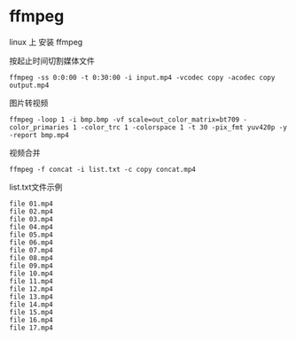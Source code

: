 # ffmpeg
linux 上 安装 ffmpeg  



按起止时间切割媒体文件

```
ffmpeg -ss 0:0:00 -t 0:30:00 -i input.mp4 -vcodec copy -acodec copy output.mp4
```



图片转视频

```
ffmpeg -loop 1 -i bmp.bmp -vf scale=out_color_matrix=bt709 -color_primaries 1 -color_trc 1 -colorspace 1 -t 30 -pix_fmt yuv420p -y -report bmp.mp4
```



视频合并

```shell
ffmpeg -f concat -i list.txt -c copy concat.mp4
```



list.txt文件示例
```shell
file 01.mp4
file 02.mp4
file 03.mp4
file 04.mp4
file 05.mp4
file 06.mp4
file 07.mp4
file 08.mp4
file 09.mp4
file 10.mp4
file 11.mp4
file 12.mp4
file 13.mp4
file 14.mp4
file 15.mp4
file 16.mp4
file 17.mp4
```